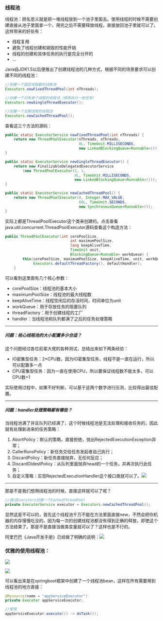 ### 线程池

线程池：顾名思义就是把一堆线程放到一个池子里面去。使用线程的时候不需要创建直接从池子里面拿一个，用完之后不需要释放线程，直接放回池子里就可以了。这样带来的好处有：
- 线程复用
- 避免了线程创建和销毁的性能开销
- 线程的创建和具体任务的执行是完全分开的
- ...

Java自JDK1.5以后便推出了创建线程池的几种方式，根据不同的场景要求可以创建不同的线程池：
```java
//创建一个固定线程数的线程池
Executors.newFixedThreadPool(int nThreads);

//创建一个只有单个线程的线程池（顺序执行一些任务）
Executors.newSingleThreadExecutor();

//创建一个无限线程的线程池
Executors.newCachedThreadPool();
```


查看这三个方法的源码：
```java
public static ExecutorService newFixedThreadPool(int nThreads) {
    return new ThreadPoolExecutor(nThreads, nThreads,
                                  0L, TimeUnit.MILLISECONDS,
                                  new LinkedBlockingQueue<Runnable>());
}
```

```java
public static ExecutorService newSingleThreadExecutor() {
    return new FinalizableDelegatedExecutorService
        (new ThreadPoolExecutor(1, 1,
                                0L, TimeUnit.MILLISECONDS,
                                new LinkedBlockingQueue<Runnable>()));
}
```

```java
public static ExecutorService newCachedThreadPool() {
    return new ThreadPoolExecutor(0, Integer.MAX_VALUE,
                                  60L, TimeUnit.SECONDS,
                                  new SynchronousQueue<Runnable>());
}
```

实际上都是ThreadPoolExecutor这个类来创建的。点击查看java.util.concurrent.ThreadPoolExecutor源码查看这个构造方法：
```java
public ThreadPoolExecutor(int corePoolSize,
                              int maximumPoolSize,
                              long keepAliveTime,
                              TimeUnit unit,
                              BlockingQueue<Runnable> workQueue) {
        this(corePoolSize, maximumPoolSize, keepAliveTime, unit, workQueue,
             Executors.defaultThreadFactory(), defaultHandler);
    }
```
可以看到这里面有几个核心参数：
- corePoolSize：线程池的基本大小
- maximumPoolSize：线程池的最大线程数
- keepAliveTime：线程空闲后的存活时间，时间单位为unit
- workQueue：用于存放任务的阻塞队列
- threadFactory：用于创建线程的工厂
- handler：当线程池和队列都满了之后的任务处理策略

***
##### 问题：核心线程池的大小配置多少合适？

这个问题经过各位前辈大佬的各种测试，总结出来如下两条经验：
* IO密集型任务：2*CPU数，因为IO密集型任务，线程不是一直在运行，所以可以配置多一点
* CPU密集型任务：因为一直在使用CPU，所以要保证线程数不能太多，可以CPU数+1

实际使用过程中，如果不好判断，可以基于这两个数字进行压测，比较得出最佳配置。

***
##### 问题：handler处理策略都有哪些？

当线程池满了并且队列已经满了，这个时候线程池是无法处理和接收任务的，因此就有处理新进来的任务策略：
1. AbortPolicy：默认的策略，直接拒绝，抛出RejectedExecutionException异常；
2. CallerRunsPolicy：新任务交给任务发起者自己执行；
3. DiscardPolicy：新任务直接抛弃，无任何反应；
4. DiscardOldestPolicy：从队列里面抛弃head的一个任务，并再次执行此任务；
5. 自定义策略：实现RejectedExecutionHandler这个接口类就可以了。![](CallerRunsPolicy.png)
***

那是不是我们想用线程池的时候，直接这样就可以了呢？
```java
//通过Executors创建一个CachedThreadPool
private ExecutorService executor = Executors.newCachedThreadPool();

```
显然这是不可以的，首先这个线程池千万不能在方法里面直接new，不然会把你机器的内存慢慢吃没的。因为每一次的创建线程池都没有得到正确的释放，即使这个方法结束了。那是不是直接当做类变量就可以了？这样也是不行的。

阿里巴巴《Java开发手册》已经做了明确的说明：![](ali_executors.png)

### 优雅的使用线程池：

![](executors.png)


![](ExecutorsConfig.png)

可以看出来是在springboot框架中创建了一个线程池bean，这样在所有需要用到线程池的地方直接：
```java
@Resource(name = "appServiceExecutor")
private Executor appServiceExecutor;

//使用
appServiceExecutor.execute(() -> doTask());
```




